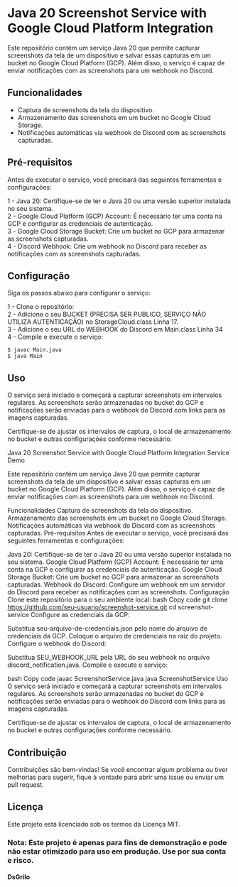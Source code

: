 # Java 20 Screenshot Service with Google Cloud Platform Integration

Este repositório contém um serviço Java 20 que permite capturar screenshots da tela de um dispositivo e salvar essas capturas em um bucket no Google Cloud Platform (GCP). Além disso, o serviço é capaz de enviar notificações com as screenshots para um webhook no Discord.

## Funcionalidades
* Captura de screenshots da tela do dispositivo.
* Armazenamento das screenshots em um bucket no Google Cloud Storage.
* Notificações automáticas via webhook do Discord com as screenshots capturadas.

## Pré-requisitos
Antes de executar o serviço, você precisará das seguintes ferramentas e configurações:

1 - Java 20: Certifique-se de ter o Java 20 ou uma versão superior instalada no seu sistema. </br>
2 - Google Cloud Platform (GCP) Account: É necessário ter uma conta na GCP e configurar as credenciais de autenticação. </br>
3 - Google Cloud Storage Bucket: Crie um bucket no GCP para armazenar as screenshots capturadas. </br>
4 - Discord Webhook: Crie um webhook no Discord para receber as notificações com as screenshots capturadas. </br>

## Configuração
Siga os passos abaixo para configurar o serviço:

1 - Clone o repositório: </br>
2 - Adicione o seu BUCKET (PRECISA SER PUBLICO, SERVIÇO NÃO UTILIZA AUTENTICAÇÃO) no StorageCloud.class Linha 17.</br>
3 - Adicione o seu URL do WEBHOOK do Discord em Main.class Linha 34</br>
4 - Compile e execute o serviço:</br>

```shell
$ javac Main.java
$ java Main
```
## Uso

O serviço será iniciado e começará a capturar screenshots em intervalos regulares. As screenshots serão armazenadas no bucket do GCP e notificações serão enviadas para o webhook do Discord com links para as imagens capturadas.

Certifique-se de ajustar os intervalos de captura, o local de armazenamento no bucket e outras configurações conforme necessário.


Java 20 Screenshot Service with Google Cloud Platform Integration
Service Demo

Este repositório contém um serviço Java 20 que permite capturar screenshots da tela de um dispositivo e salvar essas capturas em um bucket no Google Cloud Platform (GCP). Além disso, o serviço é capaz de enviar notificações com as screenshots para um webhook no Discord.

Funcionalidades
Captura de screenshots da tela do dispositivo.
Armazenamento das screenshots em um bucket no Google Cloud Storage.
Notificações automáticas via webhook do Discord com as screenshots capturadas.
Pré-requisitos
Antes de executar o serviço, você precisará das seguintes ferramentas e configurações:

Java 20: Certifique-se de ter o Java 20 ou uma versão superior instalada no seu sistema.
Google Cloud Platform (GCP) Account: É necessário ter uma conta na GCP e configurar as credenciais de autenticação.
Google Cloud Storage Bucket: Crie um bucket no GCP para armazenar as screenshots capturadas.
Webhook do Discord: Configure um webhook em um servidor do Discord para receber as notificações com as screenshots.
Configuração
Clone este repositório para o seu ambiente local:
bash
Copy code
git clone https://github.com/seu-usuario/screenshot-service.git
cd screenshot-service
Configure as credenciais da GCP:

Substitua seu-arquivo-de-credenciais.json pelo nome do arquivo de credenciais da GCP.
Coloque o arquivo de credenciais na raiz do projeto.
Configure o webhook do Discord:

Substitua SEU_WEBHOOK_URL pela URL do seu webhook no arquivo discord_notification.java.
Compile e execute o serviço:

bash
Copy code
javac ScreenshotService.java
java ScreenshotService
Uso
O serviço será iniciado e começará a capturar screenshots em intervalos regulares. As screenshots serão armazenadas no bucket do GCP e notificações serão enviadas para o webhook do Discord com links para as imagens capturadas.

Certifique-se de ajustar os intervalos de captura, o local de armazenamento no bucket e outras configurações conforme necessário.

## Contribuição
Contribuições são bem-vindas! Se você encontrar algum problema ou tiver melhorias para sugerir, fique à vontade para abrir uma issue ou enviar um pull request.

## Licença
Este projeto está licenciado sob os termos da Licença MIT.

### Nota: Este projeto é apenas para fins de demonstração e pode não estar otimizado para uso em produção. Use por sua conta e risco.

#### DsGrilo 
